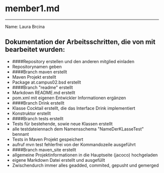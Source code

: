 # member1.md
____
Name: Laura Brcina
## Dokumentation der Arbeitsschritten, die von mit bearbeitet wurden:
+ ####Repository erstellen und den anderen mitglied einladen
+ Repositorynamen geben
+ ####Branch maven erstellt
+ Maven Projekt erstellt
+ Package at.campus02.bsd erstellt
+ ####Branch "readme" erstellt
+ Markdown README.md erstellt
+ pom.xml mit eigenen Entwickler Informationen ergänzen
+ ####Branch Drink erstellt 
+ Klasse Cocktail erstellt, die das Interface Drink implementiert
+ Konstruktor erstellt
+ ####Branch tests erstellt 
+ Tests für bestehende, sowie neue Klassen erstellt
+ alle testdateiennach dem Namensschema "NameDerKLasseTest" bennant
+ Tests in Maven Projekt gespeichert
+ aufruf mvn test fehlerfrei von der Kommandozeile ausgeführt
+ ####Branch maven_site erstellt
+ allgemeine Projektinformationen in die Hauptseite (jacoco) hochgeladen
+ eigene Markdown Datei erstellt und ausgefüllt
+ Zwischendurch immer alles geadded, commited, gepusht und gemerged
